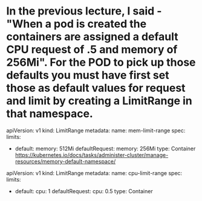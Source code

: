 <h1>In the previous lecture, I said - "When a pod is created the containers are assigned a default CPU request of .5 
and memory of 256Mi". For the POD to pick up those defaults you must have first set those as default values for 
request and limit by creating a LimitRange in that namespace.</h1>



apiVersion: v1
kind: LimitRange
metadata:
  name: mem-limit-range
spec:
  limits:
  - default:
      memory: 512Mi
    defaultRequest:
      memory: 256Mi
    type: Container
https://kubernetes.io/docs/tasks/administer-cluster/manage-resources/memory-default-namespace/



apiVersion: v1
kind: LimitRange
metadata:
  name: cpu-limit-range
spec:
  limits:
  - default:
      cpu: 1
    defaultRequest:
      cpu: 0.5
    type: Container
